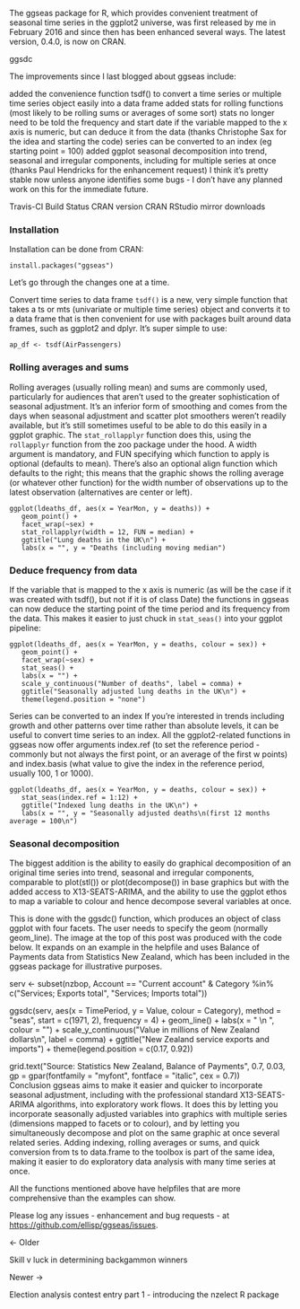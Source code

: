 The ggseas package for R, which provides convenient treatment of seasonal time series in the ggplot2 universe, was first released by me in February 2016 and since then has been enhanced several ways. The latest version, 0.4.0, is now on CRAN.

ggsdc

The improvements since I last blogged about ggseas include:

added the convenience function tsdf() to convert a time series or multiple time series object easily into a data frame
added stats for rolling functions (most likely to be rolling sums or averages of some sort)
stats no longer need to be told the frequency and start date if the variable mapped to the x axis is numeric, but can deduce it from the data (thanks Christophe Sax for the idea and starting the code)
series can be converted to an index (eg starting point = 100)
added ggplot seasonal decomposition into trend, seasonal and irregular components, including for multiple series at once (thanks Paul Hendricks for the enhancement request)
I think it’s pretty stable now unless anyone identifies some bugs - I don’t have any planned work on this for the immediate future.

Travis-CI Build Status CRAN version CRAN RStudio mirror downloads

### Installation 
Installation can be done from CRAN:
```{r}
install.packages("ggseas")
```
Let’s go through the changes one at a time.

Convert time series to data frame
``tsdf()`` is a new, very simple function that takes a ts or mts (univariate or multiple time series) object and converts it to a data frame that is then convenient for use with packages built around data frames, such as ggplot2 and dplyr. It’s super simple to use:
```{r}
ap_df <- tsdf(AirPassengers)
```
### Rolling averages and sums
Rolling averages (usually rolling mean) and sums are commonly used, particularly for audiences that aren’t used to the greater sophistication of seasonal adjustment. It’s an inferior form of smoothing and comes from the days when seasonal adjustment and scatter plot smoothers weren’t readily available, but it’s still sometimes useful to be able to do this easily in a ggplot graphic. The ``stat_rollapplyr`` function does this, using the ``rollapplyr`` function from the zoo package under the hood. A width argument is mandatory, and FUN specifying which function to apply is optional (defaults to mean). There’s also an optional align function which defaults to the right; this means that the graphic shows the rolling average (or whatever other function) for the width number of observations up to the latest observation (alternatives are center or left).

```{r}
ggplot(ldeaths_df, aes(x = YearMon, y = deaths)) +
   geom_point() +
   facet_wrap(~sex) +
   stat_rollapplyr(width = 12, FUN = median) +
   ggtitle("Lung deaths in the UK\n") +
   labs(x = "", y = "Deaths (including moving median")
```

### Deduce frequency from data
If the variable that is mapped to the x axis is numeric (as will be the case if it was created with tsdf(), but not if it is of class Date) the functions in ggseas can now deduce the starting point of the time period and its frequency from the data. This makes it easier to just chuck in ``stat_seas()`` into your ggplot pipeline:
```{r}
ggplot(ldeaths_df, aes(x = YearMon, y = deaths, colour = sex)) +
   geom_point() +
   facet_wrap(~sex) +
   stat_seas() +
   labs(x = "") +
   scale_y_continuous("Number of deaths", label = comma) +
   ggtitle("Seasonally adjusted lung deaths in the UK\n") +
   theme(legend.position = "none")
```
Series can be converted to an index
If you’re interested in trends including growth and other patterns over time rather than absolute levels, it can be useful to convert time series to an index. All the ggplot2-related functions in ggseas now offer arguments index.ref (to set the reference period - commonly but not always the first point, or an average of the first w points) and index.basis (what value to give the index in the reference period, usually 100, 1 or 1000).
```{r}
ggplot(ldeaths_df, aes(x = YearMon, y = deaths, colour = sex)) +
   stat_seas(index.ref = 1:12) +
   ggtitle("Indexed lung deaths in the UK\n") +
   labs(x = "", y = "Seasonally adjusted deaths\n(first 12 months average = 100\n") 
```

### Seasonal decomposition
The biggest addition is the ability to easily do graphical decomposition of an original time series into trend, seasonal and irregular components, comparable to plot(stl()) or plot(decompose()) in base graphics but with the added access to X13-SEATS-ARIMA, and the ability to use the ggplot ethos to map a variable to colour and hence decompose several variables at once.

This is done with the ggsdc() function, which produces an object of class ggplot with four facets. The user needs to specify the geom (normally geom_line). The image at the top of this post was produced with the code below. It expands on an example in the helpfile and uses Balance of Payments data from Statistics New Zealand, which has been included in the ggseas package for illustrative purposes.

serv <- subset(nzbop, Account == "Current account" & 
                  Category %in% c("Services; Exports total", "Services; Imports total"))
                  
ggsdc(serv, aes(x = TimePeriod, y = Value, colour = Category),
      method = "seas", start = c(1971, 2), frequency = 4) +
   geom_line() +
   labs(x = "   \n  ", colour = "") +
   scale_y_continuous("Value in millions of New Zealand dollars\n", label = comma) +
   ggtitle("New Zealand service exports and imports") +
   theme(legend.position = c(0.17, 0.92))

   grid.text("Source: Statistics New Zealand, Balance of Payments", 0.7, 0.03,
          gp = gpar(fontfamily = "myfont", fontface = "italic", cex = 0.7))   
Conclusion
ggseas aims to make it easier and quicker to incorporate seasonal adjustment, including with the professional standard X13-SEATS-ARIMA algorithms, into exploratory work flows. It does this by letting you incorporate seasonally adjusted variables into graphics with multiple series (dimensions mapped to facets or to colour), and by letting you simultaneously decompose and plot on the same graphic at once several related series. Adding indexing, rolling averages or sums, and quick conversion from ts to data.frame to the toolbox is part of the same idea, making it easier to do exploratory data analysis with many time series at once.

All the functions mentioned above have helpfiles that are more comprehensive than the examples can show.

Please log any issues - enhancement and bug requests - at https://github.com/ellisp/ggseas/issues.

← Older

Skill v luck in determining backgammon winners

Newer →

Election analysis contest entry part 1 - introducing the nzelect R package

 

